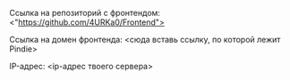 Ссылка на репозиторий с фронтендом: <"https://github.com/4URKa0/Frontend">

Ссылка на домен фронтенда: <сюда вставь ссылку, по которой лежит Pindie>

IP-адрес: <ip-адрес твоего сервера>
